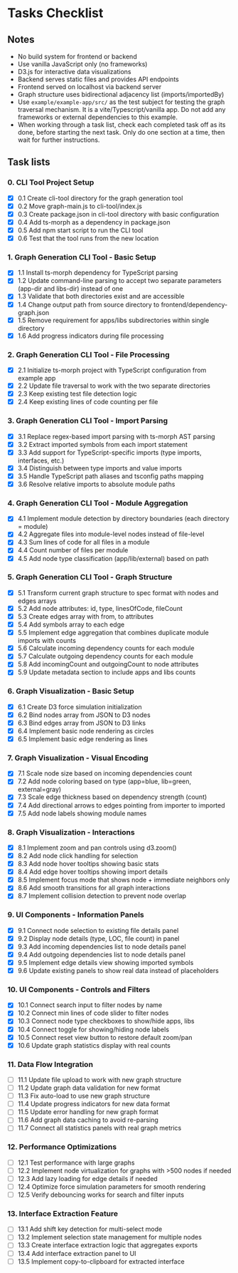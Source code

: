 # Tasks Checklist

## Notes
- No build system for frontend or backend
- Use vanilla JavaScript only (no frameworks)
- D3.js for interactive data visualizations
- Backend serves static files and provides API endpoints
- Frontend served on localhost via backend server
- Graph structure uses bidirectional adjacency list (imports/importedBy)
- Use `example/example-app/src/` as the test subject for testing the graph traversal mechanism. It is a vite/Typescript/vanilla app. Do not add any frameworks or external dependencies to this example.
- When working through a task list, check each completed task off as its done, before starting the next task. Only do one section at a time, then wait for further instructions.

## Task lists

### 0. CLI Tool Project Setup
- [x] 0.1 Create cli-tool directory for the graph generation tool
- [x] 0.2 Move graph-main.js to cli-tool/index.js
- [x] 0.3 Create package.json in cli-tool directory with basic configuration
- [x] 0.4 Add ts-morph as a dependency in package.json
- [x] 0.5 Add npm start script to run the CLI tool
- [x] 0.6 Test that the tool runs from the new location

### 1. Graph Generation CLI Tool - Basic Setup
- [x] 1.1 Install ts-morph dependency for TypeScript parsing
- [x] 1.2 Update command-line parsing to accept two separate parameters (app-dir and libs-dir) instead of one
- [x] 1.3 Validate that both directories exist and are accessible
- [x] 1.4 Change output path from source directory to frontend/dependency-graph.json
- [x] 1.5 Remove requirement for apps/libs subdirectories within single directory
- [x] 1.6 Add progress indicators during file processing

### 2. Graph Generation CLI Tool - File Processing
- [x] 2.1 Initialize ts-morph project with TypeScript configuration from example app
- [x] 2.2 Update file traversal to work with the two separate directories
- [x] 2.3 Keep existing test file detection logic
- [x] 2.4 Keep existing lines of code counting per file

### 3. Graph Generation CLI Tool - Import Parsing
- [x] 3.1 Replace regex-based import parsing with ts-morph AST parsing
- [x] 3.2 Extract imported symbols from each import statement
- [x] 3.3 Add support for TypeScript-specific imports (type imports, interfaces, etc.)
- [x] 3.4 Distinguish between type imports and value imports
- [x] 3.5 Handle TypeScript path aliases and tsconfig paths mapping
- [x] 3.6 Resolve relative imports to absolute module paths

### 4. Graph Generation CLI Tool - Module Aggregation
- [x] 4.1 Implement module detection by directory boundaries (each directory = module)
- [x] 4.2 Aggregate files into module-level nodes instead of file-level
- [x] 4.3 Sum lines of code for all files in a module
- [x] 4.4 Count number of files per module
- [x] 4.5 Add node type classification (app/lib/external) based on path

### 5. Graph Generation CLI Tool - Graph Structure
- [x] 5.1 Transform current graph structure to spec format with nodes and edges arrays
- [x] 5.2 Add node attributes: id, type, linesOfCode, fileCount
- [x] 5.3 Create edges array with from, to attributes
- [x] 5.4 Add symbols array to each edge
- [x] 5.5 Implement edge aggregation that combines duplicate module imports with counts
- [x] 5.6 Calculate incoming dependency counts for each module
- [x] 5.7 Calculate outgoing dependency counts for each module
- [x] 5.8 Add incomingCount and outgoingCount to node attributes
- [x] 5.9 Update metadata section to include apps and libs counts

### 6. Graph Visualization - Basic Setup
- [x] 6.1 Create D3 force simulation initialization
- [x] 6.2 Bind nodes array from JSON to D3 nodes
- [x] 6.3 Bind edges array from JSON to D3 links
- [x] 6.4 Implement basic node rendering as circles
- [x] 6.5 Implement basic edge rendering as lines

### 7. Graph Visualization - Visual Encoding
- [x] 7.1 Scale node size based on incoming dependencies count
- [x] 7.2 Add node coloring based on type (app=blue, lib=green, external=gray)
- [x] 7.3 Scale edge thickness based on dependency strength (count)
- [x] 7.4 Add directional arrows to edges pointing from importer to imported
- [x] 7.5 Add node labels showing module names

### 8. Graph Visualization - Interactions
- [x] 8.1 Implement zoom and pan controls using d3.zoom()
- [x] 8.2 Add node click handling for selection
- [x] 8.3 Add node hover tooltips showing basic stats
- [x] 8.4 Add edge hover tooltips showing import details
- [x] 8.5 Implement focus mode that shows node + immediate neighbors only
- [x] 8.6 Add smooth transitions for all graph interactions
- [x] 8.7 Implement collision detection to prevent node overlap

### 9. UI Components - Information Panels
- [x] 9.1 Connect node selection to existing file details panel
- [x] 9.2 Display node details (type, LOC, file count) in panel
- [x] 9.3 Add incoming dependencies list to node details panel
- [x] 9.4 Add outgoing dependencies list to node details panel
- [x] 9.5 Implement edge details view showing imported symbols
- [x] 9.6 Update existing panels to show real data instead of placeholders

### 10. UI Components - Controls and Filters
- [x] 10.1 Connect search input to filter nodes by name
- [x] 10.2 Connect min lines of code slider to filter nodes
- [x] 10.3 Connect node type checkboxes to show/hide apps, libs
- [x] 10.4 Connect toggle for showing/hiding node labels
- [x] 10.5 Connect reset view button to restore default zoom/pan
- [x] 10.6 Update graph statistics display with real counts

### 11. Data Flow Integration
- [ ] 11.1 Update file upload to work with new graph structure
- [ ] 11.2 Update graph data validation for new format
- [ ] 11.3 Fix auto-load to use new graph structure
- [ ] 11.4 Update progress indicators for new data format
- [ ] 11.5 Update error handling for new graph format
- [ ] 11.6 Add graph data caching to avoid re-parsing
- [ ] 11.7 Connect all statistics panels with real graph metrics

### 12. Performance Optimizations
- [ ] 12.1 Test performance with large graphs
- [ ] 12.2 Implement node virtualization for graphs with >500 nodes if needed
- [ ] 12.3 Add lazy loading for edge details if needed
- [ ] 12.4 Optimize force simulation parameters for smooth rendering
- [ ] 12.5 Verify debouncing works for search and filter inputs

### 13. Interface Extraction Feature
- [ ] 13.1 Add shift key detection for multi-select mode
- [ ] 13.2 Implement selection state management for multiple nodes
- [ ] 13.3 Create interface extraction logic that aggregates exports
- [ ] 13.4 Add interface extraction panel to UI
- [ ] 13.5 Implement copy-to-clipboard for extracted interface